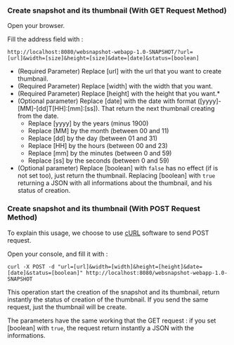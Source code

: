 ### Create snapshot and its thumbnail (With GET Request Method)
Open your browser.

Fill the address field with :

`http://localhost:8080/websnapshot-webapp-1.0-SNAPSHOT/?url=[url]&width=[size]&height=[size]&date=[date]&status=[boolean]`

* (Required Parameter) Replace [url] with the url that you want to create thumbnail.
* (Required Parameter) Replace [width] with the width that you want.
* (Required Parameter) Replace [height] with the height that you want.*
* (Optional parameter) Replace [date] with the date with format ([yyyy]-[MM]-[dd]T[HH]:[mm]:[ss]). That return the next thumbnail creating from the date.
  * Replace [yyyy] by the years (minus 1900)
  * Replace [MM] by the month (between 00 and 11)
  * Replace [dd] by the day (between 01 and 31)
  * Replace [HH] by the hours (between 00 and 23)
  * Replace [mm] by the minutes (between 0 and 59)
  * Replace [ss] by the seconds (between 0 and 59)
* (Optional parameter) Replace [boolean] with `false` has no effect (if is not set too), just return the thumbnail. Replacing [boolean] with `true` returning a JSON with all informations about the thumbnail, and his status of creation.

### Create snapshot and its thumbnail (With POST Request Method)

To explain this usage, we choose to use [cURL](http://fr.wikipedia.org/wiki/CURL) software to send POST request.

Open your console, and fill it with :

`curl -X POST -d "url=[url]&width=[width]&height=[height]&date=[date]&status=[boolean]" http://localhost:8080/websnapshot-webapp-1.0-SNAPSHOT`

This operation start the creation of the snapshot and its thumbnail, return instantly the status of creation of the thumbnail. If you send the same request, just the thumbnail will be create.

The parameters have the same working that the GET request : if you set [boolean] with `true`, the request return instantly a JSON with the informations.